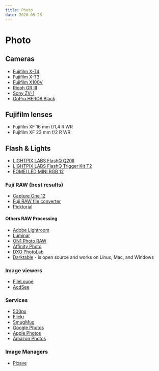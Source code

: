 ```yaml
---
title: Photo
date: 2020-05-28
---
```


# Photo

## Cameras

- [Fujifilm X-T4](https://fujifilm-x.com/global/products/cameras/x-t4/)
- [Fujifilm X-T3](https://fujifilm-x.com/global/products/cameras/x-t3/)
- [Fujifilm X100V](https://fujifilm-x.com/en-us/products/cameras/x100v/)
- [Ricoh GR III](http://www.ricoh-imaging.co.jp/english/products/gr-3/)
- [Sony ZV-1](https://www.sony.co.uk/electronics/cyber-shot-compact-cameras/zv-1)
- [GoPro HERO8 Black](https://gopro.com/en/cz/shop/cameras/hero8-black/CHDHX-801-master.html)

## Fujifilm lenses

- Fujifilm XF 16 mm f/1,4 R WR
- Fujifilm XF 23 mm f/2 R WR

## Flash & Lights

- [LIGHTPIX LABS FlashQ Q20II](https://www.lightpixlabs.com/pages/q20ii)
- [LIGHTPIX LABS FlashQ Trigger Kit T2](https://lightpixlabs.com/pages/flashq-t2)
- [FOMEI LED MINI RGB 12](https://landing.fomei.com/led-mini-rgb-12)

### Fuji RAW (best results)

- [Capture One 12](https://www.captureone.com/en/)
- [Fuji RAW file converter](http://www.fujifilm.com/support/digital_cameras/software/myfinepix_studio/rfc/)
- [Picktorial](https://www.picktorial.com/)

#### Others RAW Processing

- [Adobe Lightroom](https://lightroom.adobe.com/)
- [Luminar](https://skylum.com/luminar)
- [ON1 Photo RAW](https://www.on1.com/products/photo-raw)
- [Affinity Photo](https://affinity.serif.com/en-us/photo/)
- [DXO PhotoLab](https://www.dxo.com/dxo-photolab/)
- [Darktable](https://www.darktable.org/) - is open source and works on Linux, Mac, and Windows

### Image viewers

- [FileLoupe](https://www.fileloupe.com/)
- [AcdSee](https://www.acdsee.com/en/index)

### Services

- [500px](https://web.500px.com/)
- [Flickr](https://www.flickr.com/)
- [SmugMug](https://www.smugmug.com/)
- [Google Photos](https://photos.google.com/)
- [Apple Photos](https://support.apple.com/photos)
- [Amazon Photos](https://www.amazon.com/Amazon-Photos/b?ie=UTF8&node=13234696011)

### Image Managers

- [Pixave](http://www.littlehj.com/mac/)
